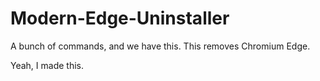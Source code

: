 # Modern-Edge-Uninstaller
A bunch of commands, and we have this. This removes Chromium Edge.

Yeah, I made this.
